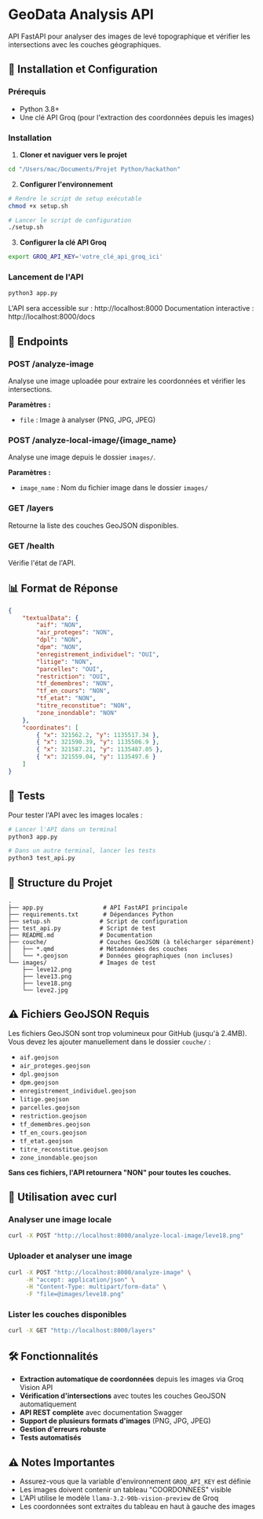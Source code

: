 # GeoData Analysis API

API FastAPI pour analyser des images de levé topographique et vérifier les intersections avec les couches géographiques.

## 🚀 Installation et Configuration

### Prérequis
- Python 3.8+
- Une clé API Groq (pour l'extraction des coordonnées depuis les images)

### Installation

1. **Cloner et naviguer vers le projet**
```bash
cd "/Users/mac/Documents/Projet Python/hackathon"
```

2. **Configurer l'environnement**
```bash
# Rendre le script de setup exécutable
chmod +x setup.sh

# Lancer le script de configuration
./setup.sh
```

3. **Configurer la clé API Groq**
```bash
export GROQ_API_KEY='votre_clé_api_groq_ici'
```

### Lancement de l'API

```bash
python3 app.py
```

L'API sera accessible sur : http://localhost:8000
Documentation interactive : http://localhost:8000/docs

## 📖 Endpoints

### POST /analyze-image
Analyse une image uploadée pour extraire les coordonnées et vérifier les intersections.

**Paramètres :**
- `file` : Image à analyser (PNG, JPG, JPEG)

### POST /analyze-local-image/{image_name}
Analyse une image depuis le dossier `images/`.

**Paramètres :**
- `image_name` : Nom du fichier image dans le dossier `images/`

### GET /layers
Retourne la liste des couches GeoJSON disponibles.

### GET /health
Vérifie l'état de l'API.

## 📊 Format de Réponse

```json
{
    "textualData": {
        "aif": "NON",
        "air_proteges": "NON", 
        "dpl": "NON",
        "dpm": "NON",
        "enregistrement_individuel": "OUI",
        "litige": "NON",
        "parcelles": "OUI",
        "restriction": "OUI",
        "tf_demembres": "NON",
        "tf_en_cours": "NON",
        "tf_etat": "NON",
        "titre_reconstitue": "NON",
        "zone_inondable": "NON"
    },
    "coordinates": [
        { "x": 321562.2, "y": 1135517.34 },
        { "x": 321590.39, "y": 1135506.9 },
        { "x": 321587.21, "y": 1135487.05 },
        { "x": 321559.04, "y": 1135497.6 }
    ]
}
```

## 🧪 Tests

Pour tester l'API avec les images locales :

```bash
# Lancer l'API dans un terminal
python3 app.py

# Dans un autre terminal, lancer les tests
python3 test_api.py
```

## 📁 Structure du Projet

```
.
├── app.py                 # API FastAPI principale
├── requirements.txt       # Dépendances Python
├── setup.sh              # Script de configuration
├── test_api.py           # Script de test
├── README.md             # Documentation
├── couche/               # Couches GeoJSON (à télécharger séparément)
│   ├── *.qmd             # Métadonnées des couches
│   └── *.geojson         # Données géographiques (non incluses)
└── images/               # Images de test
    ├── leve12.png
    ├── leve13.png
    ├── leve18.png
    └── leve2.jpg
```

## ⚠️ Fichiers GeoJSON Requis

Les fichiers GeoJSON sont trop volumineux pour GitHub (jusqu'à 2.4MB). 
Vous devez les ajouter manuellement dans le dossier `couche/` :

- `aif.geojson`
- `air_proteges.geojson` 
- `dpl.geojson`
- `dpm.geojson`
- `enregistrement_individuel.geojson`
- `litige.geojson`
- `parcelles.geojson`
- `restriction.geojson`
- `tf_demembres.geojson`
- `tf_en_cours.geojson`
- `tf_etat.geojson`
- `titre_reconstitue.geojson`
- `zone_inondable.geojson`

**Sans ces fichiers, l'API retournera "NON" pour toutes les couches.**

## 🔧 Utilisation avec curl

### Analyser une image locale
```bash
curl -X POST "http://localhost:8000/analyze-local-image/leve18.png"
```

### Uploader et analyser une image
```bash
curl -X POST "http://localhost:8000/analyze-image" \
     -H "accept: application/json" \
     -H "Content-Type: multipart/form-data" \
     -F "file=@images/leve18.png"
```

### Lister les couches disponibles
```bash
curl -X GET "http://localhost:8000/layers"
```

## 🛠️ Fonctionnalités

- **Extraction automatique de coordonnées** depuis les images via Groq Vision API
- **Vérification d'intersections** avec toutes les couches GeoJSON automatiquement
- **API REST complète** avec documentation Swagger
- **Support de plusieurs formats d'images** (PNG, JPG, JPEG)
- **Gestion d'erreurs robuste**
- **Tests automatisés**

## ⚠️ Notes Importantes

- Assurez-vous que la variable d'environnement `GROQ_API_KEY` est définie
- Les images doivent contenir un tableau "COORDONNEES" visible
- L'API utilise le modèle `llama-3.2-90b-vision-preview` de Groq
- Les coordonnées sont extraites du tableau en haut à gauche des images